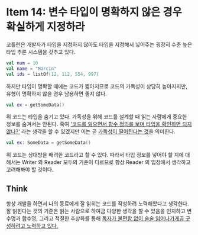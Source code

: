# Item 14: 변수 타입이 명확하지 않은 경우 확실하게 지정하라

코틀린은 개발자가 타입을 지정하지 않아도 타입을 지정해서 넣어주는 굉장히 수준 높은 타입 추론 시스템을 갖추고 있다.

```kotlin
val num = 10
val name = "Marcin"
val ids = listOf(12, 112, 554, 997)
```

하지만 타입이 명확할 때에는 코드가 짧아지므로 코드의 가독성이 상당히 높아지지만, 유형이 명확하지 않을 경우 남용하면 좋지 않다.

```kotlin
val ex = getSomeData()
```

위 코드는 타입을 숨기고 있다. 가독성을 위해 코드를 설계할 때 읽는 사람에게 중요한 정보를 숨겨서는 안된다. 혹여 <u>'코드를 읽으면서 함수 정의를 보며 타입을 확인하면 되지 않나?'</u> 라는 생각을 할 수 있겠지만 이는 곧 <u>가독성이 떨어진다는 것</u>을 의미한다.

```kotlin
val ex: SomeData = getSomeData()
```

위 코드는 상대방을 배려한 코드라고 할 수 있다. 따라서 타입 정보를 넣어야 할 지에 대해서는 Writer 와 Reader 모두의 기준이 다르므로 항상 Reader 의 입장에서 생각하고 고려해봐야 할 것이다.

## Think

항상 개발을 하면서 나의 동료에게 잘 읽히는 코드를 작성하려 노력해왔다고 생각한다. 잘 읽힌다는 것의 기준은 읽는 사람으로 하여금 다양한 생각을 할 수 있음을 인지하고 변수명과 함수명, 그리고 적절한 추상화를 통해 <u>독자가 불편함 없이 술술 읽어나가게끔 구성하려고 노력하고 있다.</u>